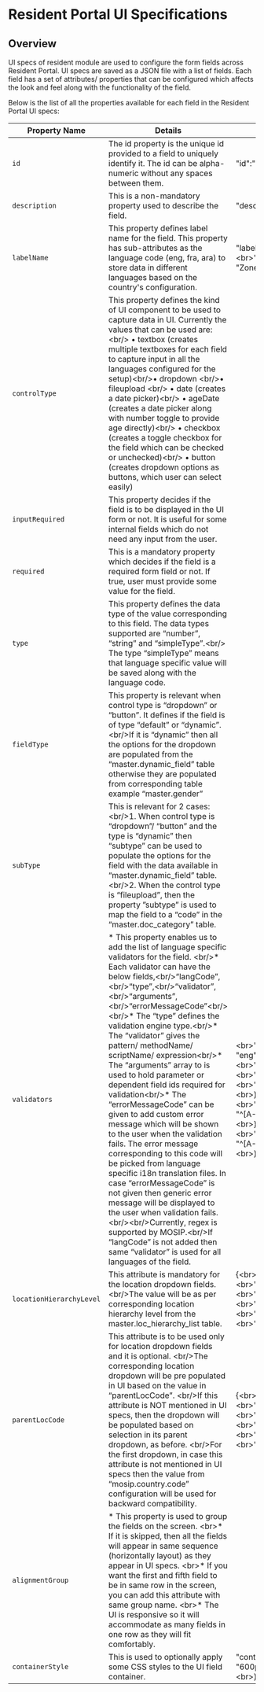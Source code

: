# Resident Portal UI Specifications

## Overview

UI specs of resident module are used to configure the form fields across Resident Portal. UI specs are saved as a JSON file with a list of fields. Each field has a set of attributes/ properties that can be configured which affects the look and feel along with the functionality of the field.

Below is the list of all the properties available for each field in the Resident Portal UI specs:

| Property Name | Details | Sample Value |
| --- | --- | --- |
| `id` | The id property is the unique id provided to a field to uniquely identify it. The id can be alpha-numeric without any spaces between them. | "id":"zone" |
| `description` | This is a non-mandatory property used to describe the field. | "description": "zone" |
| `labelName` | This property defines label name for the field. This property has sub-attributes as the language code (eng, fra, ara) to store data in different languages based on the country's configuration. | "labelName": { &lt;br&gt;"eng": "Zone", &lt;br&gt;"ara": "منطقة", &lt;br&gt;"fra": "Zone"} |
| `controlType` | This property defines the kind of UI component to be used to capture data in UI. Currently the values that can be used are: &lt;br/&gt; • textbox (creates multiple textboxes for each field to capture input in all the languages configured for the setup)&lt;br/&gt;• dropdown &lt;br/&gt;• fileupload &lt;br/&gt; • date (creates a date picker)&lt;br/&gt; • ageDate (creates a date picker along with number toggle to provide age directly)&lt;br/&gt; • checkbox (creates a toggle checkbox for the field which can be checked or unchecked)&lt;br/&gt; • button (creates dropdown options as buttons, which user can select easily) |     |
| `inputRequired` | This property decides if the field is to be displayed in the UI form or not. It is useful for some internal fields which do not need any input from the user. |     |
| `required` | This is a mandatory property which decides if the field is a required form field or not. If true, user must provide some value for the field. |     |
| `type` | This property defines the data type of the value corresponding to this field. The data types supported are “number”, “string” and “simpleType”.&lt;br/&gt; The type “simpleType” means that language specific value will be saved along with the language code. |     |
| `fieldType` | This property is relevant when control type is “dropdown” or “button”. It defines if the field is of type “default” or “dynamic”. &lt;br/&gt;If it is “dynamic” then all the options for the dropdown are populated from the “master.dynamic_field” table otherwise they are populated from corresponding table example “master.gender” |     |
| `subType` | This is relevant for 2 cases:&lt;br/&gt;1. When control type is “dropdown”/ “button” and the type is “dynamic” then “subtype” can be used to populate the options for the field with the data available in “master.dynamic\_field” table.&lt;br/&gt;2. When the control type is “fileupload”, then the property ”subtype” is used to map the field to a “code” in the “master.doc\_category” table. |     |
| `validators` | * This property enables us to add the list of language specific validators for the field. &lt;br/&gt;* Each validator can have the below fields,&lt;br/&gt;“langCode”,&lt;br/&gt;“type”,&lt;br/&gt;“validator”,&lt;br/&gt;“arguments”,&lt;br/&gt;“errorMessageCode”&lt;br/&gt;&lt;br/&gt;* The “type” defines the validation engine type.&lt;br/&gt;* The “validator” gives the pattern/ methodName/ scriptName/ expression&lt;br/&gt;* The “arguments” array to is used to hold parameter or dependent field ids required for validation&lt;br/&gt;* The “errorMessageCode” can be given to add custom error message which will be shown to the user when the validation fails. The error message corresponding to this code will be picked from language specific i18n translation files. In case “errorMessageCode” is not given then generic error message will be displayed to the user when validation fails. &lt;br/&gt;&lt;br/&gt;Currently, regex is supported by MOSIP.&lt;br/&gt;If “langCode” is not added then same “validator” is used for all languages of the field. | &lt;br&gt;"validators": \[{ &lt;br&gt;"langCode": "eng", &lt;br&gt;"type": "regex", &lt;br&gt;"validator": "^(?=.{0,50}$).*", &lt;br&gt;"arguments": \[\], &lt;br&gt;"errorMessageCode": "UI_1000"&lt;br&gt;},{ &lt;br&gt;"langCode": "ara", &lt;br&gt;"type": "regex", &lt;br&gt;"validator": "^\[A-Z\]+$", &lt;br&gt;"arguments": \[\]&lt;br&gt;},{ &lt;br&gt;"langCode": "fra", &lt;br&gt;"type": "regex",&lt;br&gt;"validator": "^\[A-Z\]+$", &lt;br&gt;"arguments": \[\]&lt;br&gt;}\] |
| `locationHierarchyLevel` | This attribute is mandatory for the location dropdown fields. &lt;br/&gt;The value will be as per corresponding location hierarchy level from the master.loc\_hierarchy\_list table. | {&lt;br&gt;"id":"region",&lt;br&gt;"controlType":"dropdown",&lt;br&gt;"fieldType":"default",&lt;br&gt;"type":"simpleType",&lt;br&gt;"parentLocCode":"MOR",&lt;br&gt;"locationHierarchyLevel":1&lt;br&gt;..} |
| `parentLocCode` | This attribute is to be used only for location dropdown fields and it is optional. &lt;br/&gt;The corresponding location dropdown will be pre populated in UI based on the value in “parentLocCode”. &lt;br/&gt;If this attribute is NOT mentioned in UI specs, then the dropdown will be populated based on selection in its parent dropdown, as before. &lt;br/&gt;For the first dropdown, in case this attribute is not mentioned in UI specs then the value from “mosip.country.code” configuration will be used for backward compatibility. | {&lt;br&gt;"id":"region",&lt;br&gt;"controlType":"dropdown",&lt;br&gt;"fieldType":"default",&lt;br&gt;"type":"simpleType",&lt;br&gt;"parentLocCode":"MOR",&lt;br&gt;"locationHierarchyLevel":1&lt;br&gt;..} |
| `alignmentGroup` | \* This property is used to group the fields on the screen. &lt;br&gt;* If it is skipped, then all the fields will appear in same sequence (horizontally layout) as they appear in UI specs. &lt;br&gt;* If you want the first and fifth field to be in same row in the screen, you can add this attribute with same group name. &lt;br&gt;* The UI is responsive so it will accommodate as many fields in one row as they will fit comfortably. |     |
| `containerStyle` | This is used to optionally apply some CSS styles to the UI field container. | "containerStyle": {&lt;br&gt;"width": "600px",&lt;br&gt;"margin-right": "10px"&lt;br&gt;} |

